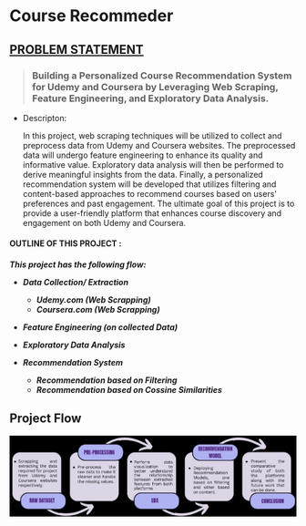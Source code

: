 # Course Recommeder

## <B> <u>PROBLEM STATEMENT </b></u>

> <h3><b> Building a Personalized Course Recommendation System for Udemy and Coursera by Leveraging Web Scraping, Feature Engineering, and Exploratory Data Analysis. </b>

* Descripton: 

    In this project, web scraping techniques will be utilized to collect and preprocess data from Udemy and Coursera websites. The preprocessed data will undergo feature engineering to enhance its quality and informative value. Exploratory data analysis will then be performed to derive meaningful insights from the data. Finally, a personalized recommendation system will be developed that utilizes filtering and content-based approaches to recommend courses based on users' preferences and past engagement. The ultimate goal of this project is to provide a user-friendly platform that enhances course discovery and engagement on both Udemy and Coursera.

#### <b>OUTLINE OF THIS PROJECT : <b>

<h5>
This project has the following flow:

* Data Collection/ Extraction
    * Udemy.com (Web Scrapping)
    * Coursera.com (Web Scrapping)
    
* Feature Engineering (on collected Data)
* Exploratory Data Analysis 
* Recommendation System
    * Recommendation based on Filtering
    * Recommendation based on Cossine Similarities
 
## Project Flow
![Project flow](https://github.com/d-sanjukta/CourseRecommender/blob/56fbc180e145d04ee10a881dd3726c61a9a4fdbb/image/project_flow.png)
